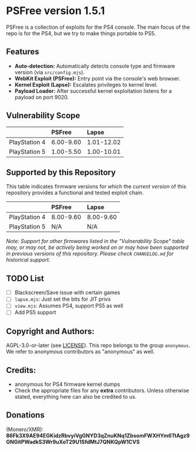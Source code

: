 # PSFree version 1.5.1

PSFree is a collection of exploits for the PS4 console. The main focus of the repo is for the PS4, but we try to make things portable to PS5.

## Features

*   **Auto-detection:** Automatically detects console type and firmware version (via `src/config.mjs`).
*   **WebKit Exploit (PSFree):** Entry point via the console's web browser.
*   **Kernel Exploit (Lapse):** Escalates privileges to kernel level.
*   **Payload Loader:** After successful kernel exploitation listens for a payload on port 9020.

## Vulnerability Scope

|               | PSFree    | Lapse      |
|:--------------|:----------|:-----------|
| PlayStation 4 | 6.00-9.60 | 1.01-12.02 |
| PlayStation 5 | 1.00-5.50 | 1.00-10.01 |

## Supported by this Repository

This table indicates firmware versions for which the *current version* of this repository provides a functional and tested exploit chain.

|               | PSFree    | Lapse      |
|:--------------|:----------|:-----------|
| PlayStation 4 | 8.00-9.60 | 8.00-9.60  |
| PlayStation 5 | N/A       | N/A        |

*Note: Support for other firmwares listed in the "Vulnerability Scope" table may, or may not, be actively being worked on or may have been supported in previous versions of this repository. Please check `CHANGELOG.md` for historical support.*

## TODO List

- [ ] Blackscreen/Save issue with certain games
- [ ] `lapse.mjs`: Just set the bits for JIT privs
- [ ] `view.mjs`: Assumes PS4, support PS5 as well
- [ ] Add PS5 support

## Copyright and Authors:

AGPL-3.0-or-later (see [LICENSE](LICENSE)). This repo belongs to the group `anonymous`. We refer to anonymous contributors as "anonymous" as well.

## Credits:

* anonymous for PS4 firmware kernel dumps
* Check the appropriate files for any **extra** contributors. Unless otherwise stated, everything here can also be credited to us.

## Donations

(Monero/XMR): **86Fk3X9AE94EGKidzRbvyiVgGNYD3qZnuKNq1ZbsomFWXHYm6TtAgz9GNGitPWadkS3Wr9uXoT29U1SfdMtJ7QNKQpW1CVS**
